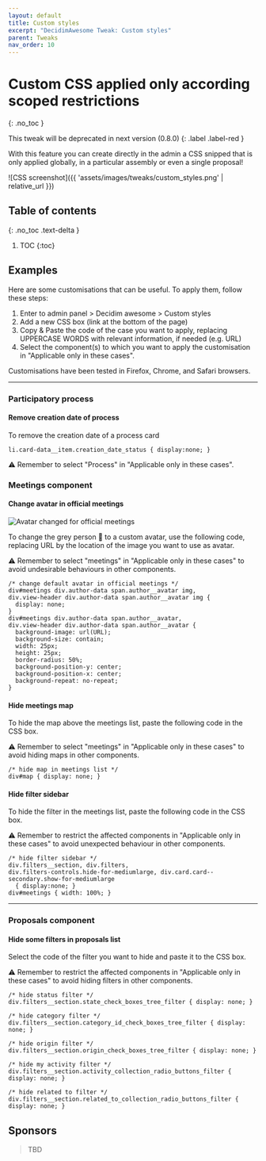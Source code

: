 ```yaml
---
layout: default
title: Custom styles
excerpt: "DecidimAwesome Tweak: Custom styles"
parent: Tweaks
nav_order: 10
---
```


# Custom CSS applied only according scoped restrictions
{: .no_toc }

This tweak will be deprecated in next version (0.8.0)
{: .label .label-red }

With this feature you can create directly in the admin a CSS snipped that is only applied globally, in a particular assembly or even a single proposal!

![CSS screenshot]({{ 'assets/images/tweaks/custom_styles.png' | relative_url }})

## Table of contents
{: .no_toc .text-delta }

1. TOC
{:toc}

## Examples

Here are some customisations that can be useful. To apply them, follow these steps:
1. Enter to admin panel > Decidim awesome > Custom styles
1. Add a new CSS box (link at the bottom of the page)
1. Copy & Paste the code of the case you want to apply, replacing UPPERCASE WORDS with relevant information, if needed (e.g. URL)
1. Select the component(s) to which you want to apply the customisation in "Applicable only in these cases".

Customisations have been tested in Firefox, Chrome, and Safari browsers.

***
### Participatory process

#### Remove creation date of process

To remove the creation date of a process card

```
li.card-data__item.creation_date_status { display:none; }
```
⚠️ Remember to select "Process" in "Applicable only in these cases".

### Meetings component

#### Change avatar in official meetings

![Avatar changed for official meetings](http://demo.platoniq.net/uploads/decidim/attachment/file/108/big_official-meeting.png)

To change the grey person 👤  to a custom avatar, use the following code, replacing URL by the location of the image you want to use as avatar.

⚠️ Remember to select "meetings" in "Applicable only in these cases" to avoid undesirable behaviours in other components.

```
/* change default avatar in official meetings */
div#meetings div.author-data span.author__avatar img,
div.view-header div.author-data span.author__avatar img {
  display: none;
}
div#meetings div.author-data span.author__avatar,
div.view-header div.author-data span.author__avatar {
  background-image: url(URL);
  background-size: contain;
  width: 25px;
  height: 25px;
  border-radius: 50%;
  background-position-y: center;
  background-position-x: center;
  background-repeat: no-repeat;
}
```

#### Hide meetings map

To hide the map above the meetings list, paste the following code in the CSS box.

⚠️ Remember to select "meetings" in "Applicable only in these cases" to avoid hiding maps in other components.

```
/* hide map in meetings list */
div#map { display: none; }
```

#### Hide filter sidebar

To hide the filter in the meetings list, paste the following code in the CSS box.

⚠️ Remember to restrict the affected components in "Applicable only in these cases" to avoid unexpected behaviour in other components.

```
/* hide filter sidebar */
div.filters__section, div.filters,
div.filters-controls.hide-for-mediumlarge, div.card.card--secondary.show-for-mediumlarge
  { display:none; }
div#meetings { width: 100%; }
```

***

### Proposals component

#### Hide some filters in proposals list

Select the code of the filter you want to hide and paste it to the CSS box.

⚠️ Remember to restrict the affected components in "Applicable only in these cases" to avoid hiding filters in other components.

```
/* hide status filter */
div.filters__section.state_check_boxes_tree_filter { display: none; }

/* hide category filter */
div.filters__section.category_id_check_boxes_tree_filter { display: none; }

/* hide origin filter */
div.filters__section.origin_check_boxes_tree_filter { display: none; }

/* hide my activity filter */
div.filters__section.activity_collection_radio_buttons_filter { display: none; }

/* hide related to filter */
div.filters__section.related_to_collection_radio_buttons_filter { display: none; }
```

## Sponsors

> TBD

